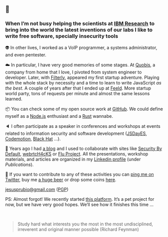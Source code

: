 ## :call_me_hand:

### When I’m not busy helping the scientists at [IBM Research](https://medium.com/@IBMResearch) to bring into the world the latest inventions of our labs I like to write free software, specially insecurity tools

:alien: In other lives, I worked as a VoIP programmer, a systems administrator, and even pentester.

:cloud: In particular, I have very good memories of some stages. At [Quobis](https://www.quobis.com), a company from home that I love, I pivoted from system engineer to developer. Later, with [Filterly](https://techcrunch.com/2015/09/22/filterly), appeared my first startup adventure. Playing with the whole stack by necessity and a time to learn to write JavaScript *as the best*. A couple of years after that I ended up at [Feeld](https://www.feeld.co). More startup world party, tons of requests per minute and almost the same lessons learned.

📦 You can check some of my open source work at [GitHub](https://github.com/jesusprubio). We could define myself as a [Node.js](https://nodejs.org) enthusiast and a [Rust](https://www.rust-lang.org) wannabe.

:speaker: I often participate as a speaker in conferences and workshops at events related to information security and software development ([JSDayES](https://www.youtube.com/watch?v=0trvK-DDfF0), [Codemotion](https://madrid2018.codemotionworld.com/speaker/4581/), [Black Hat](https://www.blackhat.com/eu-14/arsenal.html#bluebox-ng) …).

:pencil: Years ago I had [a blog](http://nicerosniunos.blogspot.com) and I used to collaborate with sites like [Security By Default](http://www.securitybydefault.com/search?q=Art%C3%ADculo+cortes%C3%ADa+de+Jes%C3%BAs+P%C3%A9rez), [webrtcH4cKS](https://webrtchacks.com/webrtc-hybrid-applications) or [Flu Project](http://nicerosniunos.blogspot.com/2011/11/links-to.html). All the presentations, workshop materials, and articles are organized in my [Linkedin profile](https://es.linkedin.com/in/jesusprubio) (under *Publications*).

:call_me_hand: If you want to contribute to any of these activities you can [ping me on Twitter](https://twitter.com/jesusprubio), buy me [a huge beer](https://www.buymeacoffee.com/jesusprubio) or drop some coins [here](https://gist.github.com/jesusprubio/0c7f664d7998dc987c28673117781d57).

[jesusprubio@gmail.com](mailto:jesusprubio@gmail.com) ([PGP](http://pgp.mit.edu:11371/pks/lookup?op=get&search=0x7B43040350F5A2BF))

PS: Almost forgot! We recently started [this platform](https://freestylestats.com). It’s a pet project for now, but we have very good hopes. We’ll see how it finishes this time …

<br>

> Study hard what interests you the most in the most undisciplined, irreverent and original manner possible (Richard Feynman)
